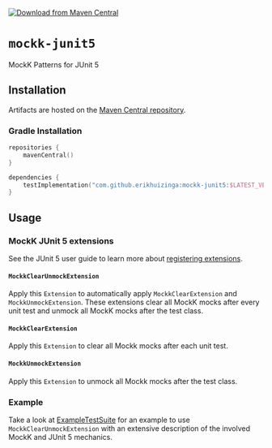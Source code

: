 [![Download from Maven Central](https://img.shields.io/badge/dynamic/xml?color=darkgreen&label=Maven%20Central&prefix=com.github.erikhuizinga:mockk-junit5:&query=.%2F%2Flatest&url=https%3A%2F%2Frepo1.maven.org%2Fmaven2%2Fcom%2Fgithub%2Ferikhuizinga%2Fmockk-junit5%2Fmaven-metadata.xml)](https://search.maven.org/artifact/com.github.erikhuizinga/mockk-junit5)

# `mockk-junit5`

MockK Patterns for JUnit 5

## Installation

Artifacts are hosted on the [Maven Central repository](https://search.maven.org/artifact/com.github.erikhuizinga/mockk-junit5).

### Gradle Installation

```kotlin
repositories {
    mavenCentral()
}
```

```kotlin
dependencies {
    testImplementation("com.github.erikhuizinga:mockk-junit5:$LATEST_VERSION")
}
```

## Usage

### MockK JUnit 5 extensions

See the JUnit 5 user guide to learn more about [registering extensions](https://junit.org/junit5/docs/5.6.0/user-guide/#extensions-registration).

#### `MockkClearUnmockExtension`

Apply this `Extension` to automatically apply `MockkClearExtension` and `MockkUnmockExtension`.
These extensions clear all MockK mocks after every unit test and unmock all MockK mocks after the test class.

#### `MockkClearExtension`

Apply this `Extension` to clear all Mockk mocks after each unit test.

#### `MockkUnmockExtension`

Apply this `Extension` to unmock all Mockk mocks after the test class.

### Example

Take a look at [ExampleTestSuite](src/test/kotlin/com/github/erikhuizinga/mockk/junit5/example/ExampleTestSuite.kt) for an example to use `MockkClearUnmockExtension` with an extensive description of the involved MockK and JUnit 5 mechanics.
